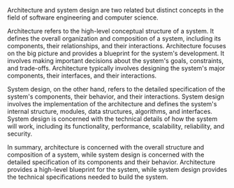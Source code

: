 Architecture and system design are two related but distinct concepts in the field of software engineering and computer science.

Architecture refers to the high-level conceptual structure of a system. It defines the overall organization and composition of a system, including its components, their relationships, and their interactions. Architecture focuses on the big picture and provides a blueprint for the system's development. It involves making important decisions about the system's goals, constraints, and trade-offs. Architecture typically involves designing the system's major components, their interfaces, and their interactions.

System design, on the other hand, refers to the detailed specification of the system's components, their behavior, and their interactions. System design involves the implementation of the architecture and defines the system's internal structure, modules, data structures, algorithms, and interfaces. System design is concerned with the technical details of how the system will work, including its functionality, performance, scalability, reliability, and security.

In summary, architecture is concerned with the overall structure and composition of a system, while system design is concerned with the detailed specification of its components and their behavior. Architecture provides a high-level blueprint for the system, while system design provides the technical specifications needed to build the system.
